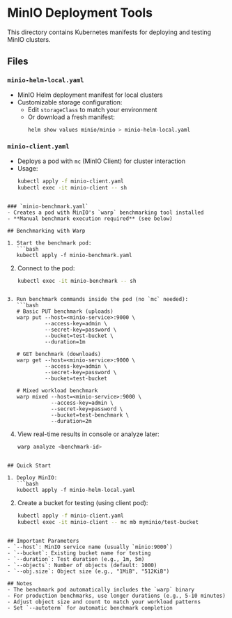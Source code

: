 # MinIO Deployment Tools

This directory contains Kubernetes manifests for deploying and testing MinIO clusters.

## Files

### `minio-helm-local.yaml`
- MinIO Helm deployment manifest for local clusters
- Customizable storage configuration:
  - Edit `storageClass` to match your environment
  - Or download a fresh manifest:  
    ```bash
    helm show values minio/minio > minio-helm-local.yaml
    ```

### `minio-client.yaml`
- Deploys a pod with `mc` (MinIO Client) for cluster interaction
- Usage:
  ```bash
  kubectl apply -f minio-client.yaml
  kubectl exec -it minio-client -- sh
```

### `minio-benchmark.yaml`
- Creates a pod with MinIO's `warp` benchmarking tool installed
- **Manual benchmark execution required** (see below)

## Benchmarking with Warp

1. Start the benchmark pod:
   ```bash
   kubectl apply -f minio-benchmark.yaml
```

2. Connect to the pod:
   ```bash
   kubectl exec -it minio-benchmark -- sh
```

3. Run benchmark commands inside the pod (no `mc` needed):
   ```bash
   # Basic PUT benchmark (uploads)
   warp put --host=<minio-service>:9000 \
            --access-key=admin \
            --secret-key=password \
            --bucket=test-bucket \
            --duration=1m

   # GET benchmark (downloads)
   warp get --host=<minio-service>:9000 \
            --access-key=admin \
            --secret-key=password \
            --bucket=test-bucket

   # Mixed workload benchmark
   warp mixed --host=<minio-service>:9000 \
              --access-key=admin \
              --secret-key=password \
              --bucket=test-benchmark \
              --duration=2m
```

4. View real-time results in console or analyze later:
   ```bash
   warp analyze <benchmark-id>
```

## Quick Start

1. Deploy MinIO:
   ```bash
   kubectl apply -f minio-helm-local.yaml
```

2. Create a bucket for testing (using client pod):
   ```bash
   kubectl apply -f minio-client.yaml
   kubectl exec -it minio-client -- mc mb myminio/test-bucket
```

## Important Parameters
- `--host`: MinIO service name (usually `minio:9000`)
- `--bucket`: Existing bucket name for testing
- `--duration`: Test duration (e.g., 1m, 5m)
- `--objects`: Number of objects (default: 1000)
- `--obj.size`: Object size (e.g., "1MiB", "512KiB")

## Notes
- The benchmark pod automatically includes the `warp` binary
- For production benchmarks, use longer durations (e.g., 5-10 minutes)
- Adjust object size and count to match your workload patterns
- Set `--autoterm` for automatic benchmark completion
